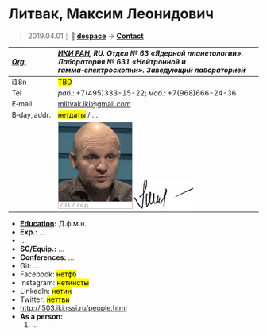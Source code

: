 # Литвак, Максим Леонидович
> 2019.04.01 ┊ **🚀 [despace](index.md)** → **[Contact](contact.md)**

|*[Org.](contact.md)*|*[ИКИ РАН](zz_iki_ras.md), RU. Отдел № 63 «Ядерной планетологии». Лаборатория № 631 «Нейтронной и гамма‑спектроскопии». Заведующий лабораторией*|
|:--|:--|
|i18n| <mark>TBD</mark> |
|Tel|*раб.:* +7(495)333-15-22; *моб.:* +7(968)666-24-36 |
|E‑mail| <mlitvak.iki@gmail.com> |
|B‑day, addr.| <mark>нетдаты</mark> / … |
|| ![](f/contact/l/litvak_001_animated.gif) [![](f/contact/l/litvak_001_sign_thumb.jpg)](f/contact/l/litvak_001_sign.png) |

   - **[Education](edu.md):** Д.ф.м.н.
   - **Exp.:** …
   - …
   - **SC/Equip.:** …
   - **Conferences:** …
   - Git: …
   - Facebook: <mark>нетфб</mark>
   - Instagram: <mark>нетинсты</mark>
   - LinkedIn: <mark>нетин</mark>
   - Twitter: <mark>неттви</mark>
   - <http://l503.iki.rssi.ru/people.html>
   - **As a person:**
      1. …
